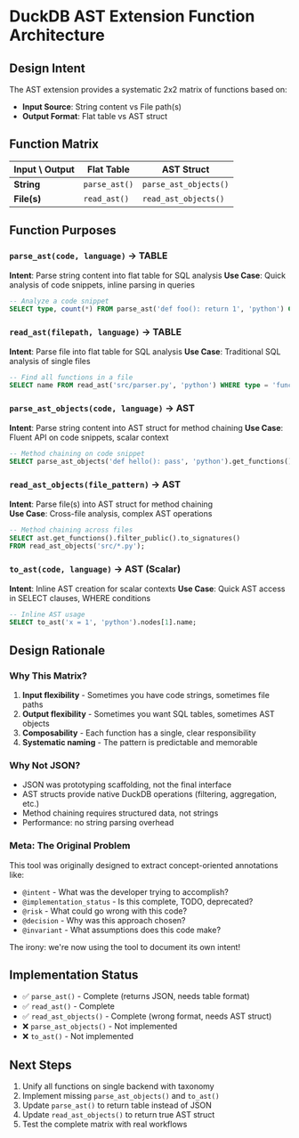 # DuckDB AST Extension Function Architecture

## Design Intent
The AST extension provides a systematic 2x2 matrix of functions based on:
- **Input Source**: String content vs File path(s)  
- **Output Format**: Flat table vs AST struct

## Function Matrix

| Input \ Output | Flat Table | AST Struct |
|----------------|------------|------------|
| **String** | `parse_ast()` | `parse_ast_objects()` |
| **File(s)** | `read_ast()` | `read_ast_objects()` |

## Function Purposes

### `parse_ast(code, language)` → TABLE
**Intent**: Parse string content into flat table for SQL analysis
**Use Case**: Quick analysis of code snippets, inline parsing in queries
```sql
-- Analyze a code snippet
SELECT type, count(*) FROM parse_ast('def foo(): return 1', 'python') GROUP BY type;
```

### `read_ast(filepath, language)` → TABLE  
**Intent**: Parse file into flat table for SQL analysis
**Use Case**: Traditional SQL analysis of single files
```sql
-- Find all functions in a file
SELECT name FROM read_ast('src/parser.py', 'python') WHERE type = 'function_definition';
```

### `parse_ast_objects(code, language)` → AST
**Intent**: Parse string content into AST struct for method chaining
**Use Case**: Fluent API on code snippets, scalar context
```sql
-- Method chaining on code snippet
SELECT parse_ast_objects('def hello(): pass', 'python').get_functions().to_names();
```

### `read_ast_objects(file_pattern)` → AST
**Intent**: Parse file(s) into AST struct for method chaining  
**Use Case**: Cross-file analysis, complex AST operations
```sql
-- Method chaining across files
SELECT ast.get_functions().filter_public().to_signatures() 
FROM read_ast_objects('src/*.py');
```

### `to_ast(code, language)` → AST (Scalar)
**Intent**: Inline AST creation for scalar contexts
**Use Case**: Quick AST access in SELECT clauses, WHERE conditions
```sql
-- Inline AST usage
SELECT to_ast('x = 1', 'python').nodes[1].name;
```

## Design Rationale

### Why This Matrix?
1. **Input flexibility** - Sometimes you have code strings, sometimes file paths
2. **Output flexibility** - Sometimes you want SQL tables, sometimes AST objects
3. **Composability** - Each function has a single, clear responsibility
4. **Systematic naming** - The pattern is predictable and memorable

### Why Not JSON?
- JSON was prototyping scaffolding, not the final interface
- AST structs provide native DuckDB operations (filtering, aggregation, etc.)
- Method chaining requires structured data, not strings
- Performance: no string parsing overhead

### Meta: The Original Problem
This tool was originally designed to extract concept-oriented annotations like:
- `@intent` - What was the developer trying to accomplish?
- `@implementation_status` - Is this complete, TODO, deprecated?  
- `@risk` - What could go wrong with this code?
- `@decision` - Why was this approach chosen?
- `@invariant` - What assumptions does this code make?

The irony: we're now using the tool to document its own intent!

## Implementation Status
- ✅ `parse_ast()` - Complete (returns JSON, needs table format)
- ✅ `read_ast()` - Complete  
- ✅ `read_ast_objects()` - Complete (wrong format, needs AST struct)
- ❌ `parse_ast_objects()` - Not implemented
- ❌ `to_ast()` - Not implemented

## Next Steps
1. Unify all functions on single backend with taxonomy
2. Implement missing `parse_ast_objects()` and `to_ast()`
3. Update `parse_ast()` to return table instead of JSON
4. Update `read_ast_objects()` to return true AST struct
5. Test the complete matrix with real workflows
